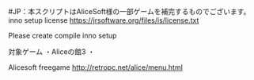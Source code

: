 #JP：本スクリプトはAliceSoft様の一部ゲームを補完するものでございます。
inno setup license
https://jrsoftware.org/files/is/license.txt

Please create compile inno setup

対象ゲーム
・Aliceの館3
・

Alicesoft freegame
http://retropc.net/alice/menu.html
